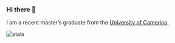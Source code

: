 ### Hi there 👋

I am a recent master’s graduate from the [University of Camerino](https://www.unicam.it/).

![stats](https://github-readme-stats.vercel.app/api/top-langs/?username=xpieroxk&layout=compact)


